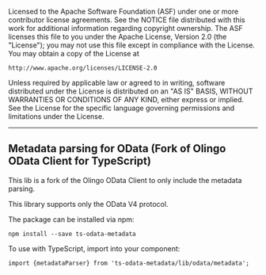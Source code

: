 Licensed to the Apache Software Foundation (ASF) under one
or more contributor license agreements.  See the NOTICE file
distributed with this work for additional information
regarding copyright ownership.  The ASF licenses this file
to you under the Apache License, Version 2.0 (the
"License"); you may not use this file except in compliance
with the License.  You may obtain a copy of the License at

    http://www.apache.org/licenses/LICENSE-2.0

Unless required by applicable law or agreed to in writing,
software distributed under the License is distributed on an
"AS IS" BASIS, WITHOUT WARRANTIES OR CONDITIONS OF ANY
KIND, either express or implied.  See the License for the
specific language governing permissions and limitations
under the License.

-------------------------
## Metadata parsing for OData (Fork of Olingo OData Client for TypeScript)
This lib is a fork of the Olingo OData Client to only include the metadata parsing.

This library supports only the OData V4 protocol.

The package can be installed via npm:
```
npm install --save ts-odata-metadata
```

To use with TypeScript, import into your component:
```
import {metadataParser} from 'ts-odata-metadata/lib/odata/metadata';
```
